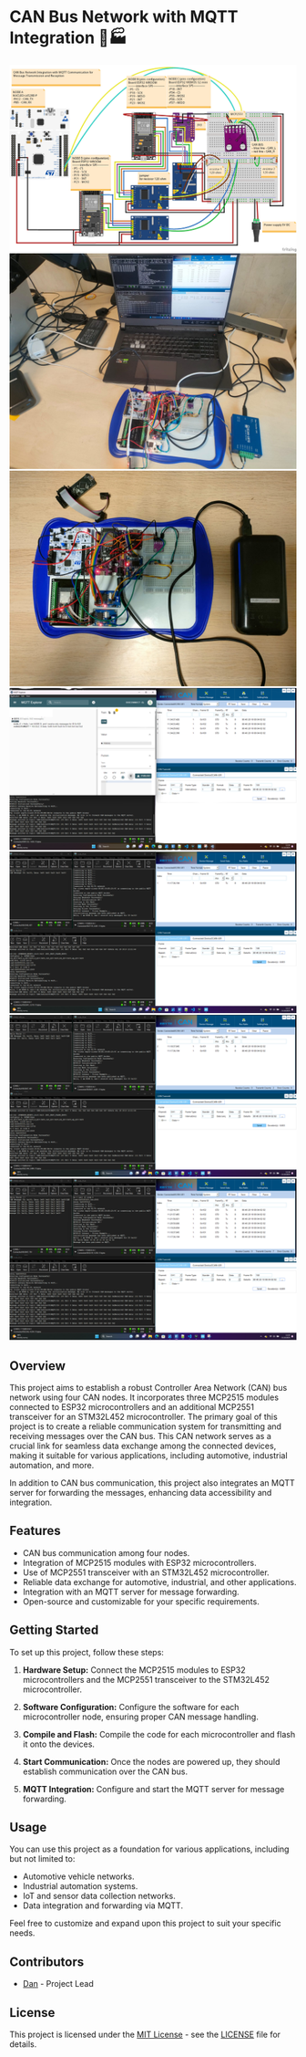 # CAN Bus Network with MQTT Integration 🚗🏭
![Schematic](schematic.png)
![Fig.4](fig.4.jpeg)
![Fig.5](fig.5.jpeg)
![CAN Bus Network](MQTT.png)
![Fig.1](fig.1.png)
![Fig.2](fig.2.png)
![Fig.3](fig.3.png)

## Overview

This project aims to establish a robust Controller Area Network (CAN) bus network using four CAN nodes. It incorporates three MCP2515 modules connected to ESP32 microcontrollers and an additional MCP2551 transceiver for an STM32L452 microcontroller. The primary goal of this project is to create a reliable communication system for transmitting and receiving messages over the CAN bus. This CAN network serves as a crucial link for seamless data exchange among the connected devices, making it suitable for various applications, including automotive, industrial automation, and more.

In addition to CAN bus communication, this project also integrates an MQTT server for forwarding the messages, enhancing data accessibility and integration.

## Features

- CAN bus communication among four nodes.
- Integration of MCP2515 modules with ESP32 microcontrollers.
- Use of MCP2551 transceiver with an STM32L452 microcontroller.
- Reliable data exchange for automotive, industrial, and other applications.
- Integration with an MQTT server for message forwarding.
- Open-source and customizable for your specific requirements.

## Getting Started

To set up this project, follow these steps:

1. **Hardware Setup:** Connect the MCP2515 modules to ESP32 microcontrollers and the MCP2551 transceiver to the STM32L452 microcontroller.

2. **Software Configuration:** Configure the software for each microcontroller node, ensuring proper CAN message handling.

3. **Compile and Flash:** Compile the code for each microcontroller and flash it onto the devices.

4. **Start Communication:** Once the nodes are powered up, they should establish communication over the CAN bus.

5. **MQTT Integration:** Configure and start the MQTT server for message forwarding.

## Usage

You can use this project as a foundation for various applications, including but not limited to:

- Automotive vehicle networks.
- Industrial automation systems.
- IoT and sensor data collection networks.
- Data integration and forwarding via MQTT.

Feel free to customize and expand upon this project to suit your specific needs.

## Contributors

- [Dan](https://github.com/aureliosss) - Project Lead


## License

This project is licensed under the [MIT License](LICENSE) - see the [LICENSE](LICENSE) file for details.
